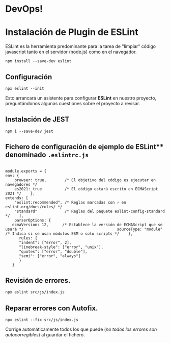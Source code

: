 # DevOps!


# Instalación de   Plugin de ESLint

ESLint es la herramienta predominante para la tarea de "limpiar" código javascript tanto en el servidor (node.js) como en el navegador.
```
npm install --save-dev eslint
```
## Configuración

```
npx eslint --init

```
Esto arrancará un asistente para configurar **ESLint** en nuestro proyecto, preguntándonos algunas cuestiones sobre el proyecto a revisar.

## Instalación de JEST
```
npm i --save-dev jest
```



## Fichero de configuración de ejemplo de ESLint** denominado `.eslintrc.js`

```

module.exports = {    
env: {      
	browser: true,        /* El objetivo del código es ejecutar en navegadores */      
	es2021: true          /* El código estará escrito en ECMAScript 2021 */    },    
extends: [      
	"eslint:recommended", /* Reglas marcadas con ✓ en eslint.org/docs/rules/ */      
	"standard"            /* Reglas del paquete eslint-config-standard */    ],    
	parserOptions: {
   ecmaVersion: 12,      /* Establece la versión de ECMAScript que se usará */      			   					   sourceType: "module"  /* Indica si se usan módulos ESM o solo scripts */    },    
      rules: {      
      "indent": ["error", 2],      
      "linebreak-style": ["error", "unix"],      
      "quotes": ["error", "double"],      
      "semi": ["error", "always"]    
      }
   }
```




## Revisión de errores.

```bash
npx eslint src/js/index.js
```

## Reparar errores con Autofix.
```
npx eslint --fix src/js/index.js

```
Corrige automáticamente todos los que puede (_no todos los errores son autocorregibles_) al guardar el fichero.
